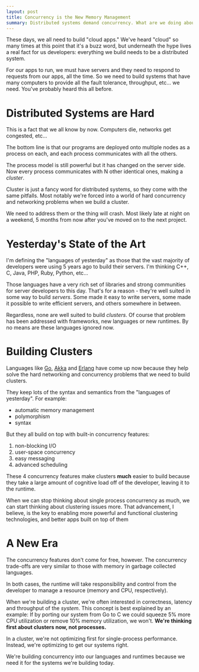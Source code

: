 ```yaml
---
layout: post
title: Concurrency is the New Memory Management
summary: Distributed systems demand concurrency. What are we doing about it?
---
```


These days, we all need to build "cloud apps." We've heard "cloud" so many
times at this point that it's a buzz word, but underneath the hype lives a real
fact for us developers: everything we build needs to be a distributed system.

For our apps to run, we must have servers and they need to respond to requests
from our apps, all the time. So we need to build systems that have many
computers to provide all the fault tolerance, throughput, etc... we need.
You've probably heard this all before.

# Distributed Systems are Hard

This is a fact that we all know by now. Computers die, networks get congested,
etc...

The bottom line is that our programs are deployed onto multiple nodes as a
process on each, and each process communicates with all the others.

The process model is still powerful but it has changed on the server side. Now
every process communicates with N other identical ones, making a *cluster*.

Cluster is just a fancy word for distributed systems, so they come with the
same pitfalls. Most notably we're forced into a world of hard concurrency and
networking problems when we build a cluster.

We need to address them or the thing will crash. Most likely late at night
on a weekend, 5 months from now after you've moved on to the next project.

# Yesterday's State of the Art

I'm defining the "languages of yesterday" as those that the vast majority of
developers were using 5 years ago to build their servers. I'm thinking C++, C,
Java, PHP, Ruby, Python, etc...

Those languages have a very rich set of libraries and strong communities for
server developers to this day. That's for a reason - they're well suited
in some way to build *servers*. Some made it easy to write servers, some made
it possible to write efficient servers, and others somewhere in between.

Regardless, none are well suited to build *clusters*. Of course that problem
has been addressed with frameworks, new languages or new runtimes. By no means
are these languages ignored now.

# Building Clusters

Languages like [Go](http://golang.org), [Akka](http://akka.io) and
[Erlang](http://erlang.org) have come up now because they help solve the
hard networking and concurrency problems that we need to build clusters.

They keep lots of the syntax and semantics from the "languages of yesterday".
For example:

- automatic memory management
- polymorphism
- syntax

But they all build on top with built-in concurrency features:

1. non-blocking I/O
2. user-space concurrency
3. easy messaging
4. advanced scheduling

These 4 concurrency features make clusters **much** easier to build because
they take a large amount of cognitive load off of the developer,
leaving it to the runtime.

When we can stop thinking about single process
concurrency as much, we can start thinking about clustering issues more. That
advancement, I believe, is the key to enabling more powerful and functional
clustering technologies, and better apps built on top of them

# A New Era

The concurrency features don't come for free, however. The concurrency
trade-offs are very similar to those with memory in garbage collected languages.

In both cases, the runtime will take responsibility and control from the
developer to manage a resource (memory and CPU, respectively).

When we're building a cluster, we're often interested in correctness,
latency and throughput of the *system*. This concept is best explained by
an example: If by porting our system from Go to C we could squeeze 5% more
CPU utilization or remove 10% memory utilization, we won't. **We're thinking
first about clusters now, not processes.**

In a cluster, we're not optimizing first for single-process performance.
Instead, we're optimizing to get our systems right.

We're building concurrency into our languages and runtimes because we need
it for the systems we're building today.

